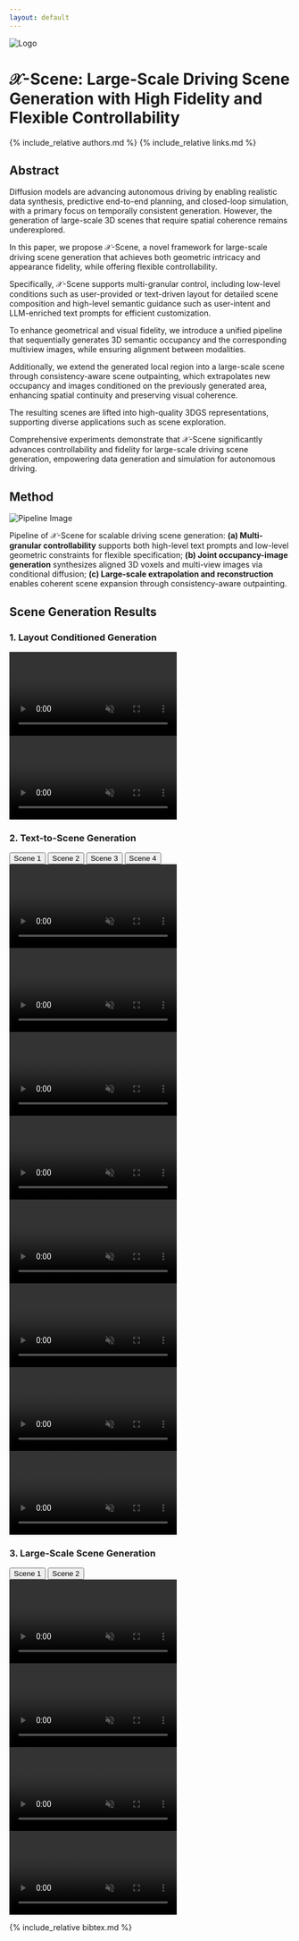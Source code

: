 ```yaml
---
layout: default
---
```


<div class="title-container">
  <img src="assets/images/logo.png" alt="Logo" class="logo">
  <h1>
    <span class="main-title"><span class="x-scene_1">𝒳</span><span class="x-scene_2">-</span><span class="x-scene_3">S</span><span class="x-scene_4">c</span><span class="x-scene_5">e</span><span class="x-scene_6">n</span><span class="x-scene_7">e</span>: Large-Scale Driving Scene Generation with High Fidelity and Flexible Controllability</span>
  </h1>
</div>


{% include_relative authors.md %}
{% include_relative links.md %}


## Abstract

<div class="abstract">
Diffusion models are advancing autonomous driving by enabling realistic data synthesis, predictive end-to-end planning, and closed-loop simulation, with a primary focus on temporally consistent generation. However, the generation of <span class="highlight">large-scale 3D scenes</span> that require spatial coherence remains underexplored.

In this paper, we propose <span class="highlight-x-scene_1">𝒳</span><span class="highlight-x-scene_2">-</span><span class="highlight-x-scene_3">S</span><span class="highlight-x-scene_4">c</span><span class="highlight-x-scene_5">e</span><span class="highlight-x-scene_6">n</span><span class="highlight-x-scene_7">e</span>, a novel framework for large-scale driving scene generation that achieves both geometric intricacy and appearance fidelity, while offering flexible controllability.

Specifically, 𝒳<span class="italic">-Scene</span> supports <span class="highlight">multi-granular control</span>, including low-level conditions such as user-provided or text-driven layout for detailed scene composition and high-level semantic guidance such as user-intent and LLM-enriched text prompts for efficient customization.

To enhance geometrical and visual fidelity, we introduce a unified pipeline that sequentially generates 3D semantic occupancy and the corresponding multiview images, while ensuring alignment between modalities. 

Additionally, we extend the generated local region into a large-scale scene through <span class="highlight">consistency-aware scene outpainting,</span> which extrapolates new occupancy and images conditioned on the previously generated area, enhancing spatial continuity and preserving visual coherence.

The resulting scenes are lifted into high-quality 3DGS representations, supporting diverse applications such as scene exploration.

Comprehensive experiments demonstrate that 𝒳<span class="italic">-Scene</span> significantly advances controllability and fidelity for <span class="highlight">large-scale driving scene generation</span>, empowering data generation and simulation for autonomous driving.
</div>


## Method

<div class="method-container">
  <img src="assets/images/pipeline.png" alt="Pipeline Image" class="method-image">

  <p class="method-caption">
  Pipeline of <span class="x-scene_1">𝒳</span><span class="x-scene_2">-</span><span class="x-scene_3">S</span><span class="x-scene_4">c</span><span class="x-scene_5">e</span><span class="x-scene_6">n</span><span class="x-scene_7">e</span> for scalable driving scene generation: <strong>(a) Multi-granular controllability</strong> supports both high-level text prompts and low-level geometric constraints for flexible specification;  <strong>(b) Joint occupancy-image generation</strong> synthesizes aligned 3D voxels and multi-view images via conditional diffusion; <strong>(c) Large-scale extrapolation and reconstruction</strong> enables coherent scene expansion through consistency-aware outpainting.
  </p>
</div>


## Scene Generation Results

### 1. Layout Conditioned Generation

<div class="demo-section">
  <div class="video-row">
    <video class="video-normal" autoplay loop muted playsinline preload="metadata">
      <source src="assets/images/generation_1.webm" type="video/webm">
    </video>
  </div>

  <div class="video-row">
    <video class="video-normal" autoplay loop muted playsinline preload="metadata">
      <source src="assets/images/generation_2.webm" type="video/webm">
    </video>
  </div>
</div>

### 2. Text-to-Scene Generation
<div class="button-row">
  <button class="toggle-btn active" onclick="showText2Scene(1)">Scene 1</button>
  <button class="toggle-btn" onclick="showText2Scene(2)">Scene 2</button>
  <button class="toggle-btn" onclick="showText2Scene(3)">Scene 3</button>
  <button class="toggle-btn" onclick="showText2Scene(4)">Scene 4</button>
</div>

<div class="demo-section">
  <div id="text2scene-1" class="video-row scene active">
    <div class="video-row">
      <video class="video-normal" autoplay loop muted playsinline preload="metadata">
        <source src="assets/images/text2scene_1_1.webm" type="video/webm">
      </video>
      <video class="video-normal" autoplay loop muted playsinline preload="metadata">
        <source src="assets/images/text2scene_1_2.webm" type="video/webm">
      </video>
    </div>
  </div>

  <div id="text2scene-2" class="video-row scene">
    <div class="video-row">
      <video class="video-normal" autoplay loop muted playsinline preload="metadata">
        <source src="assets/images/text2scene_2_1.webm" type="video/webm">
      </video>
      <video class="video-normal" autoplay loop muted playsinline preload="metadata">
        <source src="assets/images/text2scene_2_2.webm" type="video/webm">
      </video>
    </div>
  </div>

  <div id="text2scene-3" class="video-row scene">
    <div class="video-row">
      <video class="video-normal" autoplay loop muted playsinline preload="metadata">
        <source src="assets/images/text2scene_3_1.webm" type="video/webm">
      </video>
      <video class="video-normal" autoplay loop muted playsinline preload="metadata">
        <source src="assets/images/text2scene_3_2.webm" type="video/webm">
      </video>
    </div>
  </div>

  <div id="text2scene-4" class="video-row scene">
    <div class="video-row">
      <video class="video-normal" autoplay loop muted playsinline preload="metadata">
        <source src="assets/images/text2scene_4_1.webm" type="video/webm">
      </video>
      <video class="video-normal" autoplay loop muted playsinline preload="metadata">
        <source src="assets/images/text2scene_4_2.webm" type="video/webm">
      </video>
    </div>
  </div>
</div>

### 3. Large-Scale Scene Generation
<div class="button-row">
  <button class="toggle-btn active" onclick="showLargeScaleScene(1)">Scene 1</button>
  <button class="toggle-btn" onclick="showLargeScaleScene(2)">Scene 2</button>
</div>

<div class="demo-section">
  <div id="largescale-1" class="video-row scene active">
    <div class="video-row">
      <video class="video-normal" autoplay loop muted playsinline preload="metadata">
        <source src="assets/images/largescale_1_1.webm" type="video/webm">
      </video>
    </div>
    <div class="video-row">
      <video class="video-medium" autoplay loop muted playsinline preload="metadata">
        <source src="assets/images/largescale_1_2.webm" type="video/webm">
      </video>
      <video class="video-medium" autoplay loop muted playsinline preload="metadata">
        <source src="assets/images/largescale_1_3.webm" type="video/webm">
      </video>
    </div>
  </div>
</div>

  <div id="largescale-2" class="video-row scene">
    <div class="video-row">
      <video class="video-normal" autoplay loop muted playsinline preload="metadata">
        <source src="assets/images/largescale_2.webm" type="video/webm">
      </video>
    </div>
  </div>

{% include_relative bibtex.md %}
